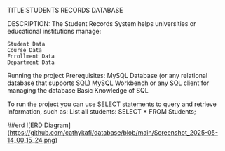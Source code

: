 TITLE:STUDENTS RECORDS DATABASE

DESCRIPTION:
The Student Records System helps universities or educational institutions manage:

    Student Data
    Course Data
    Enrollment Data
    Department Data

Running the project
Prerequisites:
  MySQL Database (or any relational database that supports SQL)
  MySQL Workbench or any SQL client for managing the database
  Basic Knowledge of SQL

To run the project you can use SELECT statements to query and retrieve information, such as:
  List all students:
  SELECT * FROM Students;

##erd
  ![ERD Diagram] (https://github.com/cathykafi/database/blob/main/Screenshot_2025-05-14_00_15_24.png)
